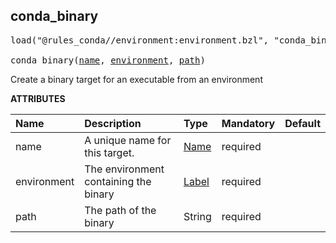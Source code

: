<!-- Generated with Stardoc: http://skydoc.bazel.build -->



<a id="conda_binary"></a>

## conda_binary

<pre>
load("@rules_conda//environment:environment.bzl", "conda_binary")

conda_binary(<a href="#conda_binary-name">name</a>, <a href="#conda_binary-environment">environment</a>, <a href="#conda_binary-path">path</a>)
</pre>

Create a binary target for an executable from an environment

**ATTRIBUTES**


| Name  | Description | Type | Mandatory | Default |
| :------------- | :------------- | :------------- | :------------- | :------------- |
| <a id="conda_binary-name"></a>name |  A unique name for this target.   | <a href="https://bazel.build/concepts/labels#target-names">Name</a> | required |  |
| <a id="conda_binary-environment"></a>environment |  The environment containing the binary   | <a href="https://bazel.build/concepts/labels">Label</a> | required |  |
| <a id="conda_binary-path"></a>path |  The path of the binary   | String | required |  |


